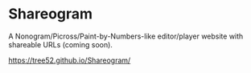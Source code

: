# Shareogram

A Nonogram/Picross/Paint-by-Numbers-like editor/player website with shareable URLs (coming soon).

https://tree52.github.io/Shareogram/
